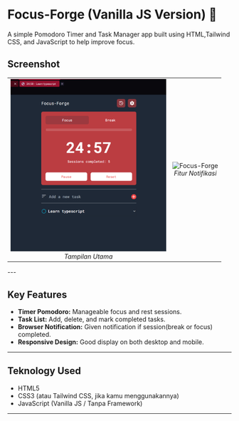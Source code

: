 # Focus-Forge (Vanilla JS Version) 🎯

A simple Pomodoro Timer and Task Manager app built using HTML,Tailwind CSS, and JavaScript to help improve focus.

## Screenshot
<table>
  <tr>
    <td align="center">
      <img src="photo/page.png" alt="Focus-Forge" width="350">
      <br>
      <em>Tampilan Utama</em>
    </td>
    <td align="center">
      <img src="photo/setting" alt="Focus-Forge" width="350">
      <br>
      <em>Fitur Notifikasi</em>
    </td>
  </tr>
</table>
---

## Key Features
- **Timer Pomodoro:** Manageable focus and rest sessions.
- **Task List:** Add, delete, and mark completed tasks.
- **Browser Notification:** Given notification if session(break or focus) completed.
- **Responsive Design:** Good display on both desktop and mobile.

---

## Teknology Used
- HTML5
- CSS3 (atau Tailwind CSS, jika kamu menggunakannya)
- JavaScript (Vanilla JS / Tanpa Framework)

---
